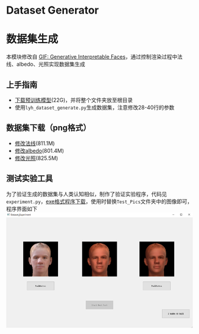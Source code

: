 <!--
 * @Author: lyh
 * @Date: 2022-05-19 16:11:42
 * @LastEditors: lyh
 * @LastEditTime: 2022-05-20 17:16:00
 * @FilePath: /Digital-human-facial-color-realism-analysis-system/DatasetGenerator/README.md
 * @Description: 
 * 
 * Copyright (c) 2022 by lyh, All Rights Reserved. 
-->
# Dataset Generator
# 数据集生成

本模块修改自 [GIF: Generative Interpretable Faces](https://github.com/ParthaEth/GIF)，通过控制渲染过程中法线、albedo、光照实现数据集生成

## 上手指南
* [下载预训练模型](https://pan.baidu.com/s/13dkSCxBxBIWgwJBCgNvvSw?pwd=0000)(22G)，并将整个文件夹放至根目录
* 使用```lyh_dataset_generate.py```生成数据集，注意修改28-40行的参数

## 数据集下载（png格式）
* [修改法线](https://pan.baidu.com/s/1ZbwazWAxsLGyhlHDvJbAZw?pwd=0000)(811.1M)
* [修改albedo](https://pan.baidu.com/s/1t6A63dobXA7zCGdjBtLlow?pwd=0000)(801.4M)
* [修改光照](https://pan.baidu.com/s/1swi_8oxTODt13WZ0XoPc4w?pwd=0000)(825.5M)

## 测试实验工具
为了验证生成的数据集与人类认知相似，制作了验证实验程序，代码见```experiment.py```，[exe格式程序下载](https://pan.baidu.com/s/1yiUv2c64SiZYJ2M1KXuPvw?pwd=0000)，使用时替换```Test_Pics```文件夹中的图像即可，程序界面如下   
![images](/ReadMePics/2_ExperimentUI.png)
